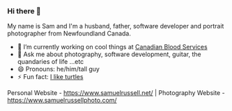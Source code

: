 ### Hi there 👋
My name is Sam and I'm a husband, father, software developer and portrait photographer from Newfoundland Canada.

- 🔭 I’m currently working on cool things at [Canadian Blood Services](https://www.blood.ca/en)
- 💬 Ask me about photography, software development, guitar, the quandaries of life ...etc
- 😄 Pronouns: he/him/tall guy
- ⚡ Fun fact: [I like turtles](https://www.youtube.com/watch?v=CMNry4PE93Y)

Personal Website - https://www.samuelrussell.net/ | Photography Website - https://www.samuelrussellphoto.com/
